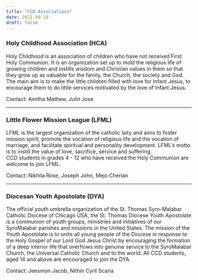 ```yaml
---
title: "CCD Associations"
date: 2021-09-10
draft: false
---
```


### Holy Childhood Association (HCA)

Holy Childhood is an association of children who have not received First Holy Communion. It is an organization set up to mold the religious life of growing children and instills wisdom and Christian values in them so that they grow up as valuable for the family, the Church, the society and God. The main aim is to make the little children filled with love for Infant Jesus, to encourage them to do little services motivated by the love of Infant Jesus.

Contact: Amitha Mathew, Julin Jose

---

### Little Flower Mission League (LFML)

LFML is the largest organization of the catholic laity and aims to foster mission spirit, promote the vocation of religious life and the vocation of marriage, and facilitate spiritual and personality development. LFML’s motto is to instill the value of love, sacrifice, service and suffering.  
CCD students in grades 4 - 12 who have received the Holy Communion are welcome to join LFML.

Contact: Nikhila Rose, Joseph John, Mejo Cherian

---

### Diocesan Youth Apostolate (DYA)

The official youth umbrella organization of the St. Thomas Syro-Malabar Catholic Diocese of Chicago USA, the St. Thomas Diocese Youth Apostolate is a communion of youth groups, ministries and initiatives of our SyroMalabar parishes and missions in the United States. The mission of the Youth Apostolate is to unite all young people of the Diocese in response to the Holy Gospel of our Lord God Jesus Christ by encouraging the formation of a deep interior life that overflows into genuine service to the SyroMalabar Church, the Universal Catholic Church and to the world.
All CCD students, aged 14 and above are encouraged to join the DYA.

Contact: Jeesmon Jacob, Nithin Cyril Scaria
